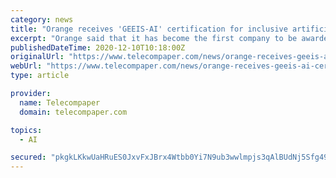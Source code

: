 ```yaml
---
category: news
title: "Orange receives 'GEEIS-AI' certification for inclusive artificial intelligence"
excerpt: "Orange said that it has become the first company to be awarded the GEEIS-AI certification (Gender Equality European & International Standard for AI), which was created on the initiative of gender equality NGO Arborus."
publishedDateTime: 2020-12-10T10:18:00Z
originalUrl: "https://www.telecompaper.com/news/orange-receives-geeis-ai-certification-for-inclusive-artificial-intelligence--1365205"
webUrl: "https://www.telecompaper.com/news/orange-receives-geeis-ai-certification-for-inclusive-artificial-intelligence--1365205"
type: article

provider:
  name: Telecompaper
  domain: telecompaper.com

topics:
  - AI

secured: "pkgkLKkwUaHRuES0JxvFxJBrx4Wtbb0Yi7N9ub3wwlmpjs3qAlBUdNj5Sfg49UUB4d2Qpdi3Ax2sva19x6I1LaLmSyGYxPLJN0TqH495Z/2c5qZBn72oVN4gN17Vgm65luVhGOQBr/wcgMdt4O9CSR4rGjVFj3kpAqvcE/OxJbZpBwlz28BGvdBPm+/QkI0za/xLXMAYw6xfjqZOcSJiHCtcxAGY8SEB4IVOfu5QjEeeY+y1MBqUc5qLyfJ0VDUP9WUaujSTSS4/aqHGH8sOU8xqOC5E9QusK5bbwjMNNOPkQ7aEU3TrRcGMdxDXkBtLNoTMgn6dfMWmnfk3KtkAtgbJLmP2yahpjAVAetSzwy8=;MGvrY7awR0juDKZbq48luw=="
---
```


